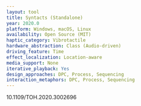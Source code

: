 ```yaml
---
layout: tool
title: Syntacts (Standalone)
year: 2020.0
platform: Windows, macOS, Linux
availability: Open Source (MIT)
haptic_category: Vibrotactile
hardware_abstraction: Class (Audio-driven)
driving_feature: Time
effect_localization: Location-aware
media_support: None
iterative_playback: Yes
design_approaches: DPC, Process, Sequencing
interaction_metaphors: DPC, Process, Sequencing
---
```

10.1109/TOH.2020.3002696